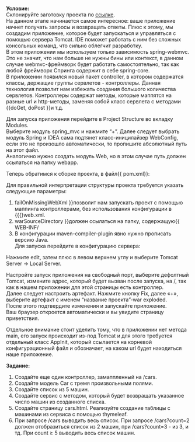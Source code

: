 <p><b>Условие:</b><br/> Склонируйте заготовку проекта по <a href="https://github.com/VanderDT/Task-6" class="external-link" rel="nofollow noreferrer">ссылке</a>.<br/> На данном этапе начинается самое интересное: ваше приложение начнет получать запросы и возвращать ответы. Плюс к этому, мы создадим приложение, которое будет запускаться и управляться с помощью сервера Tomcat. IDE поможет работать с ним без сложных консольных команд, что сильно облегчит разработку.<br/> В этом приложении мы используем только зависимость spring-webmvc. Это не значит, что нам больше не нужны бины или контекст, в данном случае webmvc-фреймворк будет работать самостоятельно, так как любой фреймворк Спринга содержит в себе spring-core.<br/> В приложении появился новый пакет controller, в котором содержатся классы, держащие группы сервлетов - контроллеры. Данная технология позволит нам избежать создания большого количества сервлетов. Контроллеры содержат методы, которые маппятся на разные url и http-методы, заменяя собой класс сервлета с методами {{doGet, doPost }}и т.д.</p> <p>Для запуска приложения перейдите в Project Structure во вкладку Modules.<br/> Выберите модуль spring_mvc и нажмите “+”. Далее следует выбрать модуль Spring и IDEA сама подтянет класс-иницилайзер WebConfig, если это не произошло автоматически, то пропишите абсолютный путь на этот файл.<br/> Аналогично нужно создать модуль Web, но в этом случае путь должен ссылаться на папку webapp.</p> <p>Теперь обратимся к сборке проекта, в файл{{ pom.xml}}:</p> <p>Для правильной интерпретации структуры проекта требуется указать следующие параметры:</p> <ol> <li>failOnMissingWebXml }}позволит нам запускать проект с помощью маппинга контроллерами, без использования конфигурации в {{{}web.xml.</li> <li>warSourceDirectory }}должен ссылаться на папку, содержащую{{ WEB-INF/</li> <li>В конфигурации maven-compiler-plugin явно нужно прописать версию Java.<br/> Для запуска перейдите в конфигурацию сервера:</li> </ol>  <p>Нажмите edit, затем плюс в левом верхнем углу и выберите Tomcat Server -&gt; Local Server.</p>  <p>Настройте запуск приложения на свободный порт, выберите дефолтный Tomcat, измените адрес, который будет вызван после запуска, на /, так как в нашем приложении для этой страницы есть контроллер.<br/> Далее следует настроить артефакт. Нажмите кнопку Fix, далее «+», выберите артефакт с именем “название проекта”-war exploded.<br/> После этого подтвердите изменения и запускайте приложение.<br/> Ваш браузер откроется автоматически и вы увидите страницу приветствия.</p> <p>Отдельное внимание стоит уделить тому, что в приложении нет метода main, его запуск происходит из-под Tomcat и для этого требуется отдельный класс AppInit, который ссылается на корневой конфигурационный файл и обозначает, на каком url будет находиться наше приложение.</p> <p><b>Задание:</b></p> <ol> <li>Создайте еще один контроллер, замаппленный на /cars.</li> <li>Создайте модель Car с тремя произвольными полями.</li> <li>Создайте список из 5 машин.</li> <li>Создайте сервис с методом, который будет возвращать указанное число машин из созданного списка.</li> <li>Создайте страницу cars.html. Реализуйте создание таблицы с машинами из сервиса с помощью thymeleaf.</li> <li>При запросе /cars выводить весь список. При запросе /cars?count=2 должен отобразиться список из 2 машин, при /cars?count=3 - из 3, и тд. При count ≥ 5 выводить весь список машин.</li> </ol>